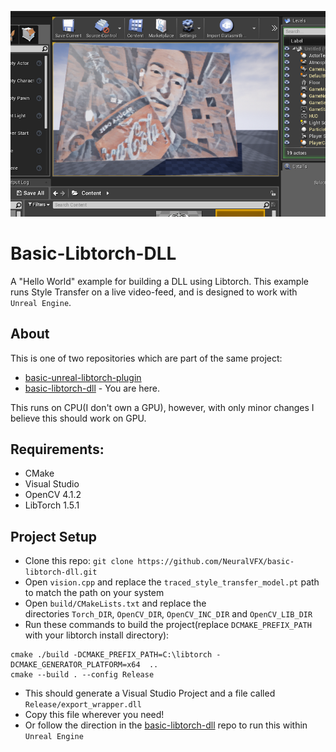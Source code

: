 ![](coke.png)
# Basic-Libtorch-DLL
A "Hello World" example for building a DLL using Libtorch. This example runs Style Transfer on a live video-feed, and is designed to work with `Unreal Engine`.

## About
This is one of two repositories which are part of the same project:
- [basic-unreal-libtorch-plugin](https://github.com/NeuralVFX/basic-unreal-libtorch-plugin)
- [basic-libtorch-dll](https://github.com/NeuralVFX/basic-libtorch-dll) - You are here.

This runs on CPU(I don't own a GPU), however, with only minor changes I believe this should work on GPU.

## Requirements:
- CMake
- Visual Studio
- OpenCV 4.1.2
- LibTorch 1.5.1

## Project Setup
- Clone this repo: `git clone https://github.com/NeuralVFX/basic-libtorch-dll.git`
- Open `vision.cpp` and replace the `traced_style_transfer_model.pt` path to match the path on your system
- Open `build/CMakeLists.txt` and replace the directories `Torch_DIR`, `OpenCV_DIR`, `OpenCV_INC_DIR` and `OpenCV_LIB_DIR`
- Run these commands to build the project(replace `DCMAKE_PREFIX_PATH` with your libtorch install directory):
```
cmake ./build -DCMAKE_PREFIX_PATH=C:\libtorch -DCMAKE_GENERATOR_PLATFORM=x64  ..
cmake --build . --config Release
```
- This should generate a Visual Studio Project and a file called `Release/export_wrapper.dll`
- Copy this file wherever you need!
- Or follow the direction in the [basic-libtorch-dll](https://github.com/NeuralVFX/basic-libtorch-dll) repo to run this within `Unreal Engine`

